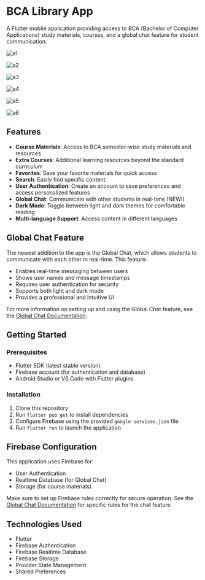 # BCA Library App

A Flutter mobile application providing access to BCA (Bachelor of Computer Applications) study materials, courses, and a global chat feature for student communication.



![a1](https://github.com/user-attachments/assets/161a9c5d-a486-43d1-83c5-13050764efc9)

![a2](https://github.com/user-attachments/assets/5c4d390d-99fd-44c5-82a3-21ce860edbd4)

![a3](https://github.com/user-attachments/assets/e7454273-0f2a-47ad-8865-cf15b7d94793)

![a4](https://github.com/user-attachments/assets/a3ec6790-1a35-4f28-814e-715b31e516e2)

![a5](https://github.com/user-attachments/assets/de5eb860-e62b-4507-b84b-43d07495b9a7)

![a6](https://github.com/user-attachments/assets/d7ba9046-2ea9-46e4-b3b9-b549909e944a)


## Features

- **Course Materials**: Access to BCA semester-wise study materials and resources
- **Extra Courses**: Additional learning resources beyond the standard curriculum
- **Favorites**: Save your favorite materials for quick access
- **Search**: Easily find specific content
- **User Authentication**: Create an account to save preferences and access personalized features
- **Global Chat**: Communicate with other students in real-time (NEW!)
- **Dark Mode**: Toggle between light and dark themes for comfortable reading
- **Multi-language Support**: Access content in different languages

## Global Chat Feature

The newest addition to the app is the Global Chat, which allows students to communicate with each other in real-time. This feature:

- Enables real-time messaging between users
- Shows user names and message timestamps
- Requires user authentication for security
- Supports both light and dark mode
- Provides a professional and intuitive UI

For more information on setting up and using the Global Chat feature, see the [Global Chat Documentation](GLOBAL_CHAT_DOCUMENTATION.md).

## Getting Started

### Prerequisites

- Flutter SDK (latest stable version)
- Firebase account (for authentication and database)
- Android Studio or VS Code with Flutter plugins

### Installation

1. Clone this repository
2. Run `flutter pub get` to install dependencies
3. Configure Firebase using the provided `google-services.json` file
4. Run `flutter run` to launch the application

## Firebase Configuration

This application uses Firebase for:
- User Authentication
- Realtime Database (for Global Chat)
- Storage (for course materials)

Make sure to set up Firebase rules correctly for secure operation. See the [Global Chat Documentation](GLOBAL_CHAT_DOCUMENTATION.md) for specific rules for the chat feature.

## Technologies Used

- Flutter
- Firebase Authentication
- Firebase Realtime Database
- Firebase Storage
- Provider State Management
- Shared Preferences
